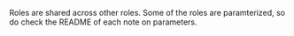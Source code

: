 Roles are shared across other roles.  Some of the roles are paramterized, so do check the README of each note on parameters.
